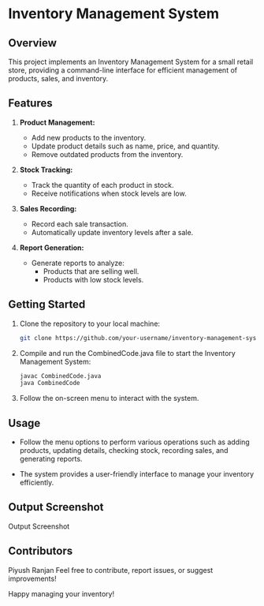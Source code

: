 # Inventory Management System

## Overview

This project implements an Inventory Management System for a small retail store, providing a command-line interface for efficient management of products, sales, and inventory.

## Features

1. **Product Management:**
   - Add new products to the inventory.
   - Update product details such as name, price, and quantity.
   - Remove outdated products from the inventory.

2. **Stock Tracking:**
   - Track the quantity of each product in stock.
   - Receive notifications when stock levels are low.

3. **Sales Recording:**
   - Record each sale transaction.
   - Automatically update inventory levels after a sale.

4. **Report Generation:**
   - Generate reports to analyze:
     - Products that are selling well.
     - Products with low stock levels.

## Getting Started

1. Clone the repository to your local machine:

   ```bash
   git clone https://github.com/your-username/inventory-management-system.git
   
2. Compile and run the CombinedCode.java file to start the Inventory Management System:

   ```bash
   javac CombinedCode.java
   java CombinedCode
   
3. Follow the on-screen menu to interact with the system.

## Usage
   - Follow the menu options to perform various operations such as adding products, updating details, checking stock, recording sales, and generating reports.

   - The system provides a user-friendly interface to manage your inventory efficiently.

## Output Screenshot
Output Screenshot

<!-- Replace "path/to/screenshot.png" with the actual path to your output screenshot. -->

## Contributors
Piyush Ranjan
Feel free to contribute, report issues, or suggest improvements!

Happy managing your inventory!

